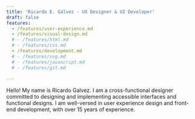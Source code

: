 ```yaml
---
title: 'Ricardo E. Gálvez - UX Designer & UI Developer'
draft: false
features:
  - /features/user-experience.md
  - /features/visual-design.md
  # - /features/html.md
  # - /features/css.md
  - /features/development.md
  # - /features/svg.md
  # - /features/javascript.md
  # - /features/git.md
  
---
```

Hello! My name is Ricardo Galvez. I am a cross-functional designer committed to designing and implementing accessible interfaces and functional designs. I am well-versed in user experience design and front-end development, with over 15 years of experience.
